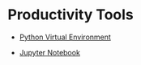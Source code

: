 # Productivity Tools

* [Python Virtual Environment](./python-virtual-environment.md)

* [Jupyter Notebook](./jupyer-notebook/README.md)